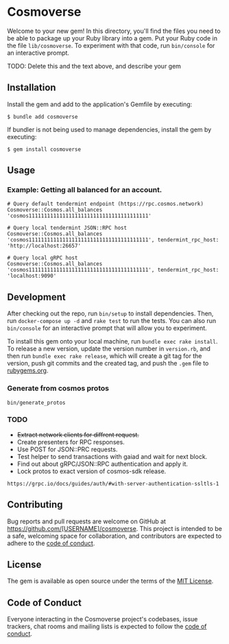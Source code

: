 # Cosmoverse

Welcome to your new gem! In this directory, you'll find the files you need to be able to package up your Ruby library into a gem. Put your Ruby code in the file `lib/cosmoverse`. To experiment with that code, run `bin/console` for an interactive prompt.

TODO: Delete this and the text above, and describe your gem

## Installation

Install the gem and add to the application's Gemfile by executing:

    $ bundle add cosmoverse

If bundler is not being used to manage dependencies, install the gem by executing:

    $ gem install cosmoverse

## Usage

### Example: Getting all balanced for an account.

```
# Query default tendermint endpoint (https://rpc.cosmos.network)
Cosmoverse::Cosmos.all_balances 'cosmos111111111111111111111111111111111111111'

# Query local tendermint JSON::RPC host
Cosmoverse::Cosmos.all_balances 'cosmos111111111111111111111111111111111111111', tendermint_rpc_host: 'http://localhost:26657'

# Query local gRPC host
Cosmoverse::Cosmos.all_balances 'cosmos111111111111111111111111111111111111111', tendermint_rpc_host: 'localhost:9090'
```

## Development

After checking out the repo, run `bin/setup` to install dependencies. Then, run `docker-compose up -d` and `rake test` to run the tests. You can also run `bin/console` for an interactive prompt that will allow you to experiment.

To install this gem onto your local machine, run `bundle exec rake install`. To release a new version, update the version number in `version.rb`, and then run `bundle exec rake release`, which will create a git tag for the version, push git commits and the created tag, and push the `.gem` file to [rubygems.org](https://rubygems.org).

### Generate from cosmos protos

```
bin/generate_protos
```

### TODO

- ~~Extract network clients for diffrent request.~~
- Create presenters for RPC responses.
- Use POST for JSON::PRC requests.
- Test helper to send transactions with gaiad and wait for next block.
- Find out about gRPC/JSON::RPC authentication and apply it.
- Lock protos to exact version of cosmos-sdk release.
```
https://grpc.io/docs/guides/auth/#with-server-authentication-ssltls-1
```

## Contributing

Bug reports and pull requests are welcome on GitHub at https://github.com/[USERNAME]/cosmoverse. This project is intended to be a safe, welcoming space for collaboration, and contributors are expected to adhere to the [code of conduct](https://github.com/[USERNAME]/cosmoverse/blob/master/CODE_OF_CONDUCT.md).

## License

The gem is available as open source under the terms of the [MIT License](https://opensource.org/licenses/MIT).

## Code of Conduct

Everyone interacting in the Cosmoverse project's codebases, issue trackers, chat rooms and mailing lists is expected to follow the [code of conduct](https://github.com/[USERNAME]/cosmoverse/blob/master/CODE_OF_CONDUCT.md).
